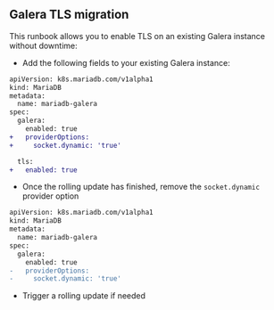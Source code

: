 ## Galera TLS migration

This runbook allows you to enable TLS on an existing Galera instance without downtime:

- Add the following fields to your existing Galera instance:

```diff
apiVersion: k8s.mariadb.com/v1alpha1
kind: MariaDB
metadata:
  name: mariadb-galera
spec:
  galera:
    enabled: true
+   providerOptions:
+     socket.dynamic: 'true'

  tls:
+   enabled: true
```
- Once the rolling update has finished, remove the `socket.dynamic` provider option

```diff
apiVersion: k8s.mariadb.com/v1alpha1
kind: MariaDB
metadata:
  name: mariadb-galera
spec:
  galera:
    enabled: true
-   providerOptions:
-     socket.dynamic: 'true'
```

- Trigger a rolling update if needed